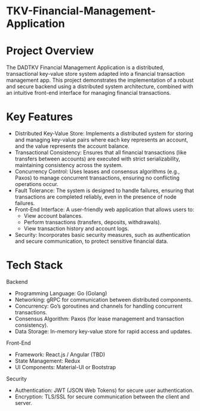 # TKV-Financial-Management-Application
# Project Overview
The DADTKV Financial Management Application is a distributed, transactional key-value store system adapted into a financial transaction management app. This project demonstrates the implementation of a robust and secure backend using a distributed system architecture, combined with an intuitive front-end interface for managing financial transactions.

# Key Features
- Distributed Key-Value Store: Implements a distributed system for storing and managing key-value pairs where each key represents an account, and the value represents the account balance.
- Transactional Consistency: Ensures that all financial transactions (like transfers between accounts) are executed with strict serializability, maintaining consistency across the system.
- Concurrency Control: Uses leases and consensus algorithms (e.g., Paxos) to manage concurrent transactions, ensuring no conflicting operations occur.
- Fault Tolerance: The system is designed to handle failures, ensuring that transactions are completed reliably, even in the presence of node failures.
- Front-End Interface: A user-friendly web application that allows users to:
    - View account balances.
    - Perform transactions (transfers, deposits, withdrawals).
    - View transaction history and account logs.
- Security: Incorporates basic security measures, such as authentication and secure communication, to protect sensitive financial data.

# Tech Stack
Backend
  - Programming Language: Go (Golang)
  - Networking: gRPC for communication between distributed components.
  - Concurrency: Go’s goroutines and channels for handling concurrent transactions.
  - Consensus Algorithm: Paxos (for lease management and transaction consistency).
  - Data Storage: In-memory key-value store for rapid access and updates.

Front-End
  - Framework: React.js / Angular (TBD) 
  - State Management: Redux 
  - UI Components: Material-UI or Bootstrap 

Security
  - Authentication: JWT (JSON Web Tokens) for secure user authentication.
  - Encryption: TLS/SSL for secure communication between the client and server.
